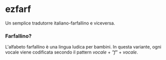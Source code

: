 # ezfarf
Un semplice tradutorre italiano-farfallino e viceversa.

### Farfallino?

L'alfabeto farfallino è una lingua ludica per bambini. In questa variante, ogni vocale viene codificata secondo il pattern _vocale_ + _"f"_ + _vocale_. 
